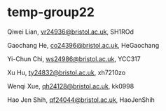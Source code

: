 # temp-group22

Qiwei Lian, vr24936@bristol.ac.uk, SH1ROd

Gaochang He, co24396@bristol.ac.uk, HeGaochang

Yi-Chun Chi, ws24986@bristol.ac.uk, YCC317

Xu Hu, ty24832@bristol.ac.uk, xh7210zo

Wenqi Xue, qh24128@bristol.ac.uk, kk0998

Hao Jen Shih, qf24044@bristol.ac.uk, HaoJenShih
